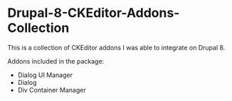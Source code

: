 # Drupal-8-CKEditor-Addons-Collection
This is a collection of CKEditor addons I was able to integrate on Drupal 8.

Addons included in the package:
- Dialog UI Manager
- Dialog
- Div Container Manager

